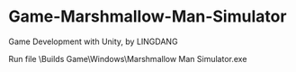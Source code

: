 # Game-Marshmallow-Man-Simulator
Game Development with Unity, by LINGDANG

Run file \Builds Game\Windows\Marshmallow Man Simulator.exe 
